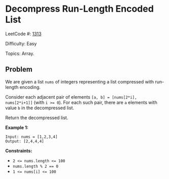 # Decompress Run-Length Encoded List

LeetCode #: [1313](https://leetcode.com/problems/decompress-run-length-encoded-list/)

Difficulty: Easy

Topics: Array.

## Problem

We are given a list `nums` of integers representing a list compressed with run-length encoding.

Consider each adjacent pair of elements `[a, b] = [nums[2*i], nums[2*i+1]]` (with `i >= 0`).  For each such pair, there are `a` elements with value `b` in the decompressed list.

Return the decompressed list.

**Example 1:**

```text
Input: nums = [1,2,3,4]
Output: [2,4,4,4]
```

**Constraints:**

* `2 <= nums.length <= 100`
* `nums.length % 2 == 0`
* `1 <= nums[i] <= 100`
